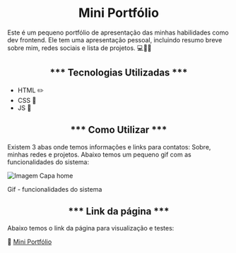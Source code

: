 <h1 align="center">Mini Portfólio</h1>

Este é um pequeno portfólio de apresentação das minhas habilidades como dev frontend. Ele tem uma apresentação pessoal, incluindo resumo breve sobre mim, redes sociais e lista de projetos. 💻📰✨

<h2 align="center">*** Tecnologias Utilizadas ***</h2>
<ul>
    <li>HTML ✏️</li>
    <li>CSS 🎨</li>
    <li>JS 🧐</li>
</ul>

<h2 align="center">*** Como Utilizar ***</h2>
<p>Existem 3 abas onde temos informações e links para contatos: Sobre, minhas redes e projetos. Abaixo temos um pequeno gif com as funcionalidades do sistema:</p>

<img align="center" src="./src/imagens/animacao.gif" alt="Imagem Capa home" title="Tech Brasil"><p>Gif - funcionalidades do sistema</p>

<h2 align="center">*** Link da página ***</h2>
<p>Abaixo temos o link da página para visualização e testes:</p>
🔗 <a href="https://oseiasweb.github.io/mini-portfolio/" target="_blank" class="linkedin">Mini Portfólio</a>
